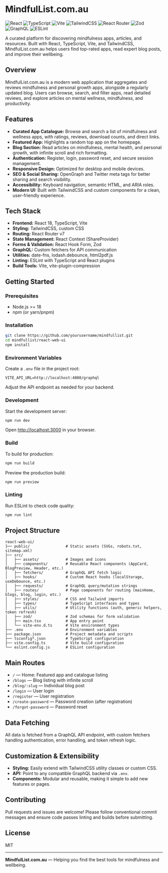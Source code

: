 # MindfulList.com.au
![React](https://img.shields.io/badge/React-18-blue?logo=react)
![TypeScript](https://img.shields.io/badge/TypeScript-4.9+-3178c6?logo=typescript)
![Vite](https://img.shields.io/badge/Vite-4.0+-646cff?logo=vite)
![TailwindCSS](https://img.shields.io/badge/TailwindCSS-3.0+-38bdf8?logo=tailwindcss)
![React Router](https://img.shields.io/badge/React%20Router-v7-ea4335?logo=reactrouter)
![Zod](https://img.shields.io/badge/Zod-3.20+-3e8e41?logo=zod)
![GraphQL](https://img.shields.io/badge/GraphQL-API-e10098?logo=graphql)
![ESLint](https://img.shields.io/badge/ESLint-8.0+-4b32c3?logo=eslint)

A curated platform for discovering mindfulness apps, articles, and resources. Built with React, TypeScript, Vite, and TailwindCSS, MindfulList.com.au helps users find top-rated apps, read expert blog posts, and improve their wellbeing.

## Overview

MindfulList.com.au is a modern web application that aggregates and reviews mindfulness and personal growth apps, alongside a regularly updated blog. Users can browse, search, and filter apps, read detailed reviews, and explore articles on mental wellness, mindfulness, and productivity.

## Features

- **Curated App Catalogue:** Browse and search a list of mindfulness and wellness apps, with ratings, reviews, download counts, and direct links.
- **Featured App:** Highlights a random top app on the homepage.
- **Blog Section:** Read articles on mindfulness, mental health, and personal growth, with infinite scroll and rich formatting.
- **Authentication:** Register, login, password reset, and secure session management.
- **Responsive Design:** Optimized for desktop and mobile devices.
- **SEO & Social Sharing:** OpenGraph and Twitter meta tags for better sharing and search visibility.
- **Accessibility:** Keyboard navigation, semantic HTML, and ARIA roles.
- **Modern UI:** Built with TailwindCSS and custom components for a clean, user-friendly experience.

## Tech Stack

- **Frontend:** React 18, TypeScript, Vite
- **Styling:** TailwindCSS, custom CSS
- **Routing:** React Router v7
- **State Management:** React Context (ShareProvider)
- **Forms & Validation:** React Hook Form, Zod
- **GraphQL:** Custom fetchers for API communication
- **Utilities:** date-fns, lodash.debounce, html2pdf.js
- **Linting:** ESLint with TypeScript and React plugins
- **Build Tools:** Vite, vite-plugin-compression

## Getting Started

### Prerequisites

- Node.js >= 18
- npm (or yarn/pnpm)

### Installation

```sh
git clone https://github.com/yourusername/mindfullist.git
cd mindfullist/react-web-ui
npm install
```

### Environment Variables

Create a `.env` file in the project root:

```
VITE_API_URL=http://localhost:4000/graphql
```

Adjust the API endpoint as needed for your backend.

### Development

Start the development server:

```sh
npm run dev
```

Open [http://localhost:3000](http://localhost:3000) in your browser.

### Build

To build for production:

```sh
npm run build
```

Preview the production build:

```sh
npm run preview
```

### Linting

Run ESLint to check code quality:

```sh
npm run lint
```

## Project Structure

```
react-web-ui/
├── public/                # Static assets (SVGs, robots.txt, sitemap.xml)
├── src/
│   ├── assets/            # Images and icons
│   ├── components/        # Reusable React components (AppCard, BlogPreview, Header, etc.)
│   ├── fetchers/          # GraphQL API fetch logic
│   ├── hooks/             # Custom React hooks (localStorage, useDebounce, etc.)
│   ├── requests/          # GraphQL query/mutation strings
│   ├── routes/            # Page components for routing (mainHome, blogs, blog, login, etc.)
│   ├── styles/            # CSS and Tailwind imports
│   ├── types/             # TypeScript interfaces and types
│   ├── utils/             # Utility functions (auth, generic helpers, token refresh)
│   ├── zod/               # Zod schemas for form validation
│   ├── main.tsx           # App entry point
│   └── vite-env.d.ts      # Vite environment types
├── .env                   # Environment variables
├── package.json           # Project metadata and scripts
├── tsconfig*.json         # TypeScript configuration
├── vite.config.ts         # Vite build configuration
└── eslint.config.js       # ESLint configuration
```

## Main Routes

- `/` — Home: Featured app and catalogue listing
- `/blogs` — Blog listing with infinite scroll
- `/blog/:slug` — Individual blog post
- `/login` — User login
- `/register` — User registration
- `/create-password` — Password creation (after registration)
- `/forgot-password` — Password reset

## Data Fetching

All data is fetched from a GraphQL API endpoint, with custom fetchers handling authentication, error handling, and token refresh logic.

## Customization & Extensibility

- **Styling:** Easily extend with TailwindCSS utility classes or custom CSS.
- **API:** Point to any compatible GraphQL backend via `.env`.
- **Components:** Modular and reusable, making it simple to add new features or pages.

## Contributing

Pull requests and issues are welcome! Please follow conventional commit messages and ensure code passes linting and builds before submitting.

## License

MIT

---

**MindfulList.com.au** — Helping you find the best tools for mindfulness and wellbeing.